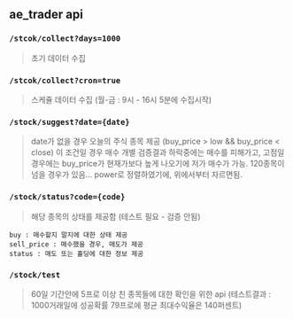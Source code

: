 ## ae_trader api

### `/stcok/collect?days=1000`
> 초기 데이터 수집

### `/stcok/collect?cron=true`
> 스케쥴 데이터 수집 (월-금 : 9시 - 16시 5분에 수집시작)


### `/stock/suggest?date={date}`
> date가 없을 경우 오늘의 주식 종목 제공 (buy_price > low && buy_price < close) 이 조건일 경우 매수
> 개별 검증결과 하락중에는 매수를 피해가고, 고점일 경우에는 buy_price가 현재가보다 높게 나오기에 저가 매수가 가능.
> 120종목이 넘을 경우가 있음... power로 정렬하였기에, 위에서부터 자르면됨.

### `/stock/status?code={code}`
> 해당 종목의 상태를 제공함 (테스트 필요 - 검증 안됨)
```
buy : 매수할지 말지에 대한 상태 제공
sell_price : 매수했을 경우, 매도가 제공
status : 매도 또는 홀딩에 대한 정보 제공
```

### `/stock/test`
> 60일 기간안에 5프로 이상 친 종목들에 대한 확인을 위한 api (테스트결과 : 1000거래일에 성공확률 79프로에 평균 최대수익율은 140퍼센트)